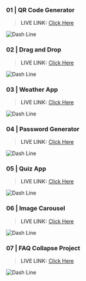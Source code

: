 ### 01 | QR Code Generator

> __LIVE LINK:__ [Click Here](https://yuvrajshrirame.github.io/javascript-projects/01-qr-generator/index.html "Open QR Code Generator Project")

![Dash Line](https://i.imgur.com/n4m72eY_d.webp?maxwidth=1520&fidelity=grand)

### 02 | Drag and Drop

> __LIVE LINK:__ [Click Here](https://yuvrajshrirame.github.io/javascript-projects/02-drag-and-drop/index.html "Open Drag and Drop Project")

![Dash Line](https://i.imgur.com/n4m72eY_d.webp?maxwidth=1520&fidelity=grand)

### 03 | Weather App

> __LIVE LINK:__ [Click Here](https://yuvrajshrirame.github.io/javascript-projects/03-weather-app/index.html "Open Weather App")

![Dash Line](https://i.imgur.com/n4m72eY_d.webp?maxwidth=1520&fidelity=grand)

### 04 | Password Generator

> __LIVE LINK:__ [Click Here](https://yuvrajshrirame.github.io/javascript-projects/04-password-generator/dist/index.html "Open Password Generator Project")

![Dash Line](https://i.imgur.com/n4m72eY_d.webp?maxwidth=1520&fidelity=grand)

### 05 | Quiz App

> __LIVE LINK:__ [Click Here](https://yuvrajshrirame.github.io/javascript-projects/05-quiz-app/index.html "Open Quiz App Project")

![Dash Line](https://i.imgur.com/n4m72eY_d.webp?maxwidth=1520&fidelity=grand)

### 06 | Image Carousel

> __LIVE LINK:__ [Click Here](https://yuvrajshrirame.github.io/javascript-projects/06-image-carousel/index.html "Open Image Carousel Project")

![Dash Line](https://i.imgur.com/n4m72eY_d.webp?maxwidth=1520&fidelity=grand)

### 07 | FAQ Collapse Project

> __LIVE LINK:__ [Click Here](https://yuvrajshrirame.github.io/javascript-projects/07-faq-collapse/index.html "Open FAQ Collapse Project")

![Dash Line](https://i.imgur.com/n4m72eY_d.webp?maxwidth=1520&fidelity=grand)